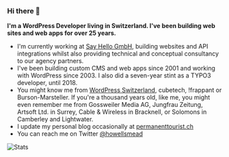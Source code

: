 ### Hi there 👋

**I'm a WordPress Developer living in Switzerland. I've been building web sites and web apps for over 25 years.**

- I'm currently working at [Say Hello GmbH](https://sayhello.ch/), building websites and API integrations whilst also providing technical and conceptual consultancy to our agency partners.
- I've been building custom CMS and web apps since 2001 and working with WordPress since 2003. I also did a seven-year stint as a TYPO3 developer, until 2018.
- You might know me from [WordPress Switzerland](https://github.com/wpswitzerland), cubetech, !frappant or Burson-Marsteller. If you're a thousand years old, like me, you might even remember me from Gossweiler Media AG, Jungfrau Zeitung, Artsoft Ltd. in Surrey, Cable & Wireless in Bracknell, or Solomons in Camberley and Lightwater.
- I update my personal blog occasionally at [permanenttourist.ch](https://permanenttourist.ch)
- You can reach me on Twitter [@howellsmead](https://twitter.com/howellsmead)

![Stats](https://github-readme-stats.vercel.app/api?username=markhowellsmead&show_icons=true&theme=graywhite)
